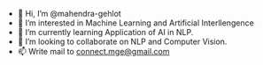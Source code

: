 - 👋 Hi, I’m @mahendra-gehlot
- 👀 I’m interested in Machine Learning and Artificial Interllengence
- 🌱 I’m currently learning Application of AI in NLP.
- 💞️ I’m looking to collaborate on NLP and Computer Vision.
- 📫 Write mail to connect.mge@gmail.com

<!---
mahendra-gehlot/mahendra-gehlot is a ✨ special ✨ repository because its `README.md` (this file) appears on your GitHub profile.
You can click the Preview link to take a look at your changes.
--->
